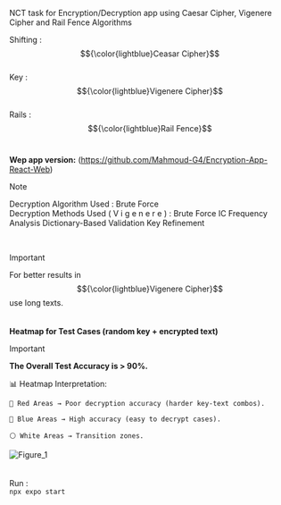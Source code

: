 NCT task for Encryption/Decryption app using Caesar Cipher, Vigenere Cipher and Rail Fence Algorithms </br>


Shifting : $${\color{lightblue}Ceasar Cipher}$$ </br>
Key : $${\color{lightblue}Vigenere Cipher}$$ </br>
Rails :  $${\color{lightblue}Rail Fence}$$ </br>

 <b>Wep app version:</b>
 (https://github.com/Mahmoud-G4/Encryption-App-React-Web)

> [!NOTE]
> Decryption Algorithm Used : Brute Force </br>
> Decryption Methods Used ( V i g e n e r e ) :
> Brute Force
> IC
> Frequency Analysis
> Dictionary-Based Validation
> Key Refinement
</br>




> [!IMPORTANT]
> For better results in $${\color{lightblue}Vigenere Cipher}$$ use long texts.
</br></br></br>
<b>Heatmap for Test Cases (random key + encrypted text)</b>

> [!IMPORTANT]
> <b>The Overall Test Accuracy is > 90%.</b>
> 
📊 Heatmap Interpretation:

    🔴 Red Areas → Poor decryption accuracy (harder key-text combos).

    🔵 Blue Areas → High accuracy (easy to decrypt cases).

    ⚪ White Areas → Transition zones.


![Figure_1](https://github.com/user-attachments/assets/401cf498-9558-4cde-862e-a16e344e5b28)
 </br> </br> </br>
Run : </br>
```npx expo start ```

